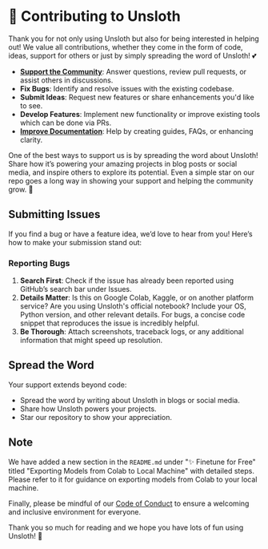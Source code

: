 # 🦥 Contributing to Unsloth

Thank you for not only using Unsloth but also for being interested in helping out! We value all contributions, whether they come in the form of code, ideas, support for others or just by simply spreading the word of Unsloth! 💕

- **[Support the Community](https://github.com/unslothai/unsloth/issues)**: Answer questions, review pull requests, or assist others in discussions.
- **Fix Bugs**: Identify and resolve issues with the existing codebase.  
- **Submit Ideas**: Request new features or share enhancements you'd like to see.  
- **Develop Features**: Implement new functionality or improve existing tools which can be done via PRs.
- **[Improve Documentation](https://docs.unsloth.ai/)**: Help by creating guides, FAQs, or enhancing clarity.

One of the best ways to support us is by spreading the word about Unsloth! Share how it’s powering your amazing projects in blog posts or social media, and inspire others to explore its potential. Even a simple star on our repo goes a long way in showing your support and helping the community grow. 🌟

## Submitting Issues  
If you find a bug or have a feature idea, we’d love to hear from you! Here’s how to make your submission stand out:  

### Reporting Bugs  
1. **Search First**: Check if the issue has already been reported using GitHub’s search bar under Issues.  
2. **Details Matter**: Is this on Google Colab, Kaggle, or on another platform service? Are you using Unsloth's official notebook? Include your OS, Python version, and other relevant details. For bugs, a concise code snippet that reproduces the issue is incredibly helpful.  
3. **Be Thorough**: Attach screenshots, traceback logs, or any additional information that might speed up resolution.

## Spread the Word
Your support extends beyond code:  
- Spread the word by writing about Unsloth in blogs or social media.  
- Share how Unsloth powers your projects.  
- Star our repository to show your appreciation.  

## Note
We have added a new section in the `README.md` under "✨ Finetune for Free" titled "Exporting Models from Colab to Local Machine" with detailed steps. Please refer to it for guidance on exporting models from Colab to your local machine.

Finally, please be mindful of our [Code of Conduct](https://github.com/unslothai/unsloth/tree/main/unsloth/CODE_OF_CONDUCT.md) to ensure a welcoming and inclusive environment for everyone.  

Thank you so much for reading and we hope you have lots of fun using Unsloth! 🦥
